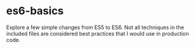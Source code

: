 # es6-basics
Explore a few simple changes from ES5 to ES6.
Not all techniques in the included files are considered best practices that I would use in production code.
